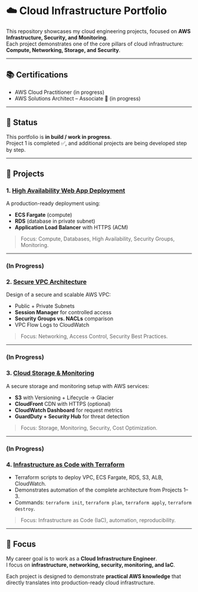 # ☁️ Cloud Infrastructure Portfolio

This repository showcases my cloud engineering projects, focused on **AWS Infrastructure, Security, and Monitoring**.  
Each project demonstrates one of the core pillars of cloud infrastructure: **Compute, Networking, Storage, and Security**.  

---

## 📚 Certifications
- AWS Cloud Practitioner (in progress)
- AWS Solutions Architect – Associate 🎯 (in progress)

---

## 🚧 Status
This portfolio is **in build / work in progress**.  
Project 1 is completed ✅, and additional projects are being developed step by step.

---

## 📂 Projects

### 1. [High Availability Web App Deployment](./01-ha-webapp)
A production-ready deployment using:
- **ECS Fargate** (compute)  
- **RDS** (database in private subnet)  
- **Application Load Balancer** with HTTPS (ACM)   

> Focus: Compute, Databases, High Availability, Security Groups, Monitoring.

---

### (In Progress)
### 2. [Secure VPC Architecture](./02-secure-vpc)
Design of a secure and scalable AWS VPC:  
- Public + Private Subnets  
- **Session Manager** for controlled access  
- **Security Groups vs. NACLs** comparison  
- VPC Flow Logs to CloudWatch  

> Focus: Networking, Access Control, Security Best Practices.

---

### (In Progress)
### 3. [Cloud Storage & Monitoring](./03-s3-monitoring)
A secure storage and monitoring setup with AWS services:  
- **S3** with Versioning + Lifecycle → Glacier  
- **CloudFront** CDN with HTTPS (optional)  
- **CloudWatch Dashboard** for request metrics  
- **GuardDuty + Security Hub** for threat detection  

> Focus: Storage, Monitoring, Security, Cost Optimization.

---

### (In Progress)
### 4. [Infrastructure as Code with Terraform](./04-iac-terraform)

- Terraform scripts to deploy VPC, ECS Fargate, RDS, S3, ALB, CloudWatch.
- Demonstrates automation of the complete architecture from Projects 1–3.
- Commands: `terraform init`, `terraform plan`, `terraform apply`, `terraform destroy`.

> Focus: Infrastructure as Code (IaC), automation, reproducibility.

---

## 🎯 Focus
My career goal is to work as a **Cloud Infrastructure Engineer**.  
I focus on **infrastructure, networking, security, monitoring, and IaC**.  

Each project is designed to demonstrate **practical AWS knowledge** that directly translates into production-ready cloud infrastructure.  
